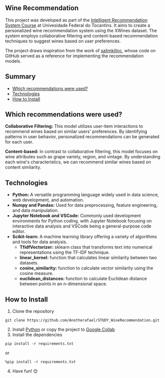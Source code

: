## Wine Recommendation

This project was developed as part of the [Intelligent Recommendation System Course](https://drive.google.com/file/d/17K87LtU9j7mQbs0Mdq08r84zq6Y0kNEk/view?usp=sharing) at Univesidade Federal do Tocantins. It aims to create a personalized wine recommendation system using the XWines dataset. The system employs collaborative filtering and content-based recommendation techniques to suggest wines based on user preferences.

The project draws inspiration from the work of [salimkilinc](https://github.com/salimkilinc), whose code on GitHub served as a reference for implementing the recommendation models.

## Summary

- [Which recommendations were used?](#which-recommendations-were-used)
- [Technologies](#technologies)
- [How to Install](#how-to-install)

## Which recommendations were used?

**Collaborative Filtering:** This model utilizes user-item interactions to recommend wines based on similar users' preferences. By identifying patterns in user behavior, personalized recommendations can be generated for each user.

**Content-based:** In contrast to collaborative filtering, this model focuses on wine attributes such as grape variety, region, and vintage. By understanding each wine's characteristics, we can recommend similar wines based on content similarity.

## Technologies

* **Python:** A versatile programming language widely used in data science, web development, and automation.
* **Numpy and Pandas:** Used for data preprocessing, feature engineering, and data manipulation.
* **Jupyter Notebook and VSCode:** Commonly used development environments for Python coding, with Jupyter Notebook focusing on interactive data analysis and VSCode being a general-purpose code editor.
* **Scikit-learn:** A machine learning library offering a variety of algorithms and tools for data analysis.
    * **TfidfVectorizer:** sklearn class that transforms text into numerical representations using the TF-IDF technique.
    * **linear_kernel:** function that calculates linear similarity between two datasets.
    * **cosine_similarity:** function to calculate vector similarity using the cosine measure.
    * **euclidean_distances:** function to calculate Euclidean distance between points in an n-dimensional space.

## How to Install

1. Clone the repository
```
git clone https://github.com/Anotherafael/STUDY_WineRecommendation.git
```
2. Install [Python](https://www.python.org/) or copy the project to [Google Collab](https://colab.google/)
3. Install the dependencies
```
pip install -r requirements.txt
```
or
```
%pip install -r requirements.txt
```
4. Have fun! 😊